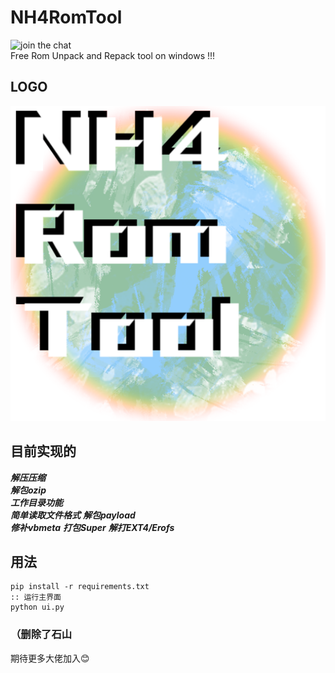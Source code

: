 # NH4RomTool    

![join the chat](https://img.shields.io/badge/LICENSE-Apache%202.0-orange)    
Free Rom Unpack and Repack tool on windows !!! 

## LOGO
![image](https://github.com/ColdWindScholar/NH4RomTool/blob/master/bin/logo.png)

## 目前实现的
***解压压缩***    
***解包ozip***    
***工作目录功能***    
***简单读取文件格式***
***解包payload***     
***修补vbmeta***
***打包Super***
***解打EXT4/Erofs***
## 用法
``` Batchfile
pip install -r requirements.txt
:: 运行主界面
python ui.py
```
### （删除了石山
期待更多大佬加入:blush: